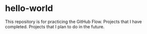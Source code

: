 # hello-world
This repository is for practicing the GitHub Flow. Projects that I have completed. Projects that I plan to do in the future.
